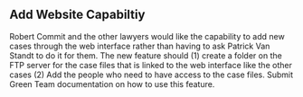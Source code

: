 Add Website Capabiltiy
------
Robert Commit and the other lawyers would like the capability to add new cases through the web interface rather than having to ask Patrick Van Standt to do it for them.  The new feature should (1) create a folder on the FTP server for the case files that is linked to the web interface like the other cases (2) Add the people who need to have access to the case files.  Submit Green Team documentation on how to use this feature.
